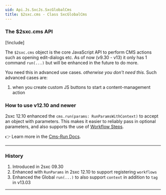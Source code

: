 ```yaml
---
uid: Api.Js.SxcJs.SxcGlobalCms
title: $2sxc.cms - Class SxcGlobalCms
---
```


### The $2sxc.cms API

[!include[](~/pages/basics/stack/_shared-float-summary.md)]
<style>.context-box-summary .edit-custom { visibility: visible; } </style>


The `$2sxc.cms` object is the core JavaScript API to perform CMS actions such as opening edit-dialogs etc. As of now (v9.30 - v13) it only has 1 command `run(...)` but will be enhanced in the future to do more.

You need this in advanced use cases. _otherwise you don't need this_. Such advanced cases are:

1. when you create custom JS buttons to start a content-management action

### How to use v12.10 and newer

2sxc 12.10 enhanced the `cms.run(params: RunParamsWithContext)` to accept an object with parameters. 
This makes it easier to reliably pass in optional parameters, and also supports the use of [Workflow Steps](xref:JsCode.Toolbars.Workflows).

👉 Learn more in the [Cms-Run Docs](xref:JsCode.Commands.Index).

---

### History

1. Introduced in 2sxc 09.30
1. Enhanced with `RunParams` in 2sxc 12.10 to support registering `workflows`
1. Enhanced the Global `run(...)` to also support `context` in addition to `tag` in v13.03

---